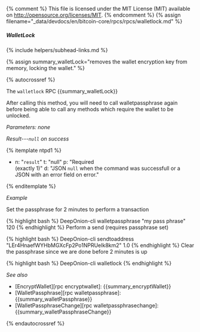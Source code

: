 {% comment %}
This file is licensed under the MIT License (MIT) available on
http://opensource.org/licenses/MIT.
{% endcomment %}
{% assign filename="_data/devdocs/en/bitcoin-core/rpcs/rpcs/walletlock.md" %}

##### WalletLock
{% include helpers/subhead-links.md %}

{% assign summary_walletLock="removes the wallet encryption key from memory, locking the wallet." %}

{% autocrossref %}

The `walletlock` RPC {{summary_walletLock}}

After calling this method, you will need to call walletpassphrase again
before being able to call any methods which require the wallet to be unlocked.

*Parameters: none*

*Result---`null` on success*

{% itemplate ntpd1 %}
- n: "`result`"
  t: "null"
  p: "Required<br>(exactly 1)"
  d: "JSON `null` when the command was successfull or a JSON with an error field on error."

{% enditemplate %}

*Example*

Set the passphrase for 2 minutes to perform a transaction

{% highlight bash %}
DeepOnion-cli walletpassphrase "my pass phrase" 120
{% endhighlight %}
Perform a send (requires passphrase set)

{% highlight bash %}
DeepOnion-cli sendtoaddress "LEr4HnaefWYHbMGXcFp2Po1NPRUeIk8km2" 1.0
{% endhighlight %}
Clear the passphrase since we are done before 2 minutes is up

{% highlight bash %}
DeepOnion-cli walletlock
{% endhighlight %}

*See also*

* [EncryptWallet][rpc encryptwallet]: {{summary_encryptWallet}}
* [WalletPassphrase][rpc walletpassphrase]: {{summary_walletPassphrase}}
* [WalletPassphraseChange][rpc walletpassphrasechange]: {{summary_walletPassphraseChange}}

{% endautocrossref %}
